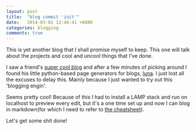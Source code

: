 ```yaml
---
layout: post
title:  "blog commit 'init'"
date:   2014-03-01 12:46:41 +0800
categories: blogging
comments: true
---
```


This is yet another blog that I shall promise myself to keep. This one will talk about the projects and cool and uncool things that I've done.

I saw a friend's [super cool blog](http://yangshun.im/cs3216/#/) and after a few minutes of picking around I found his little python-based page generators for blogs, [luna](https://github.com/yangshun/luna). I just lost all the excuses to delay this. Mainly because I just wanted to try out this 'blogging engin'.

Seems pretty cool! Because of this I had to install a LAMP stack and run on localhost to preview every edit, but it's a one time set up and now I can blog in markdown(for which I need to refer to [the cheatsheet](https://github.com/adam-p/markdown-here/wiki/Markdown-Cheatsheet)).

Let's get some shit done!
